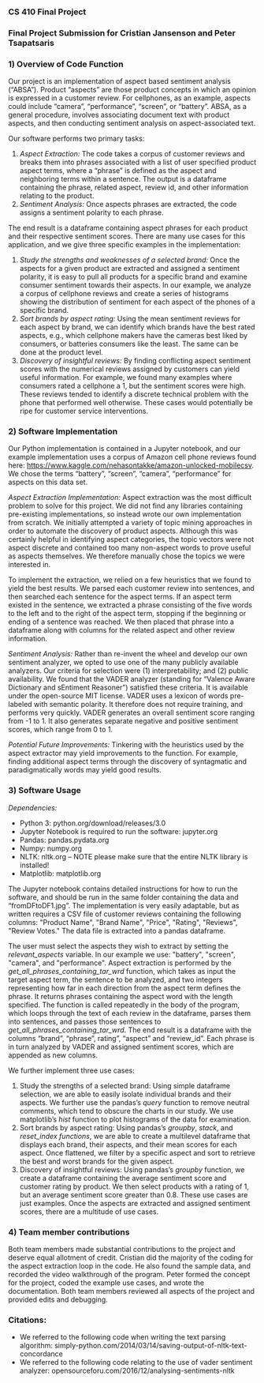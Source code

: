 ### CS 410 Final Project
### Final Project Submission for Cristian Jansenson and Peter Tsapatsaris

### 1)  Overview of Code Function

Our project is an implementation of aspect based sentiment analysis (“ABSA”). Product “aspects” are those product concepts in which an opinion is expressed in a customer review. For cellphones, as an example, aspects could include “camera”, “performance”, “screen”, or “battery”. ABSA, as a general procedure, involves associating document text with product aspects, and then conducting sentiment analysis on aspect-associated text.

Our software performs two primary tasks: 
1.	*Aspect Extraction:*  The code takes a corpus of customer reviews and breaks them into phrases associated with a list of user specified product aspect terms, where a “phrase” is defined as the aspect and neighboring terms within a sentence.  The output is a dataframe containing the phrase, related aspect, review id, and other information relating to the product.
2.	*Sentiment Analysis:*  Once aspects phrases are extracted, the code assigns a sentiment polarity to each phrase.  

The end result is a dataframe containing aspect phrases for each product and their respective sentiment scores. There are many use cases for this application, and we give three specific examples in the implementation: 
1.	*Study the strengths and weaknesses of a selected brand:*  Once the aspects for a given product are extracted and assigned a sentiment polarity, it is easy to pull all products for a specific brand and examine consumer sentiment towards their aspects. In our example, we analyze a corpus of cellphone reviews and create a series of histograms showing the distribution of sentiment for each aspect of the phones of a specific brand.
2.	*Sort brands by aspect rating:*  Using the mean sentiment reviews for each aspect by brand, we can identify which brands have the best rated aspects, e.g., which cellphone makers have the cameras best liked by consumers, or batteries consumers like the least. The same can be done at the product level.
3.	*Discovery of insightful reviews:*  By finding conflicting aspect sentiment scores with the numerical reviews assigned by customers can yield useful information. For example, we found many examples where consumers rated a cellphone a 1, but the sentiment scores were high. These reviews tended to identify a discrete technical problem with the phone that performed well otherwise. These cases would potentially be ripe for customer service interventions.  


### 2)  Software Implementation

Our Python implementation is contained in a Jupyter notebook, and our example implementation uses a corpus of Amazon cell phone reviews found here:   https://www.kaggle.com/nehasontakke/amazon-unlocked-mobilecsv. We chose the terms “battery”, “screen”, “camera”, “performance” for aspects on this data set. 

*Aspect Extraction Implementation:*  Aspect extraction was the most difficult problem to solve for this project. We did not find any libraries containing pre-existing implementations, so instead wrote our own implementation from scratch. We initially attempted a variety of topic mining approaches in order to automate the discovery of product aspects. Although this was certainly helpful in identifying aspect categories, the topic vectors were not aspect discrete and contained too many non-aspect words to prove useful as aspects themselves. We therefore manually chose the topics we were interested in.  

To implement the extraction, we relied on a few heuristics that we found to yield the best results. We parsed each customer review into sentences, and then searched each sentence for the aspect terms. If an aspect term existed in the sentence, we extracted a phrase consisting of the five words to the left and to the right of the aspect term, stopping if the beginning or ending of a sentence was reached. We then placed that phrase into a dataframe along with columns for the related aspect and other review information.  

*Sentiment Analysis:*  Rather than re-invent the wheel and develop our own sentiment analyzer, we opted to use one of the many publicly available analyzers. Our criteria for selection were (1) interpretability; and (2) public availability. We found that the VADER analyzer (standing for “Valence Aware Dictionary and sEntiment Reasoner”) satisfied these criteria. It is available under the open-source MIT license. VADER uses a lexicon of words pre-labeled with semantic polarity. It therefore does not require training, and performs very quickly. VADER generates an overall sentiment score ranging from -1 to 1. It also generates separate negative and positive sentiment scores, which range from 0 to 1. 

*Potential Future Improvements:*  Tinkering with the heuristics used by the aspect extractor may yield improvements to the function. For example, finding additional aspect terms through the discovery of syntagmatic and paradigmatically words may yield good results. 

### 3) Software Usage

*Dependencies:*
-	Python 3:  python.org/download/releases/3.0
-	Jupyter Notebook is required to run the software: jupyter.org
-	Pandas: pandas.pydata.org
-	Numpy: numpy.org  
-	NLTK: nltk.org – NOTE please make sure that the entire NLTK library is installed! 
-	Matplotlib: matplotlib.org

The Jupyter notebook contains detailed instructions for how to run the software, and should be run in the same folder containing the data and “fromDFtoDF1.jpg”.  The implementation is very easily adaptable, but as written requires a CSV file of customer reviews containing the following columns:  "Product Name", "Brand Name", "Price", "Rating", "Reviews", "Review Votes." The data file is extracted into a pandas dataframe.

The user must select the aspects they wish to extract by setting the *relevant_aspects* variable. In our example we use: "battery", "screen", "camera", and "performance". Aspect extraction is performed by the *get_all_phrases_containing_tar_wrd* function, which takes as input the target aspect term, the sentence to be analyzed, and two integers representing how far in each direction from the aspect term defines the phrase. It returns phrases containing the aspect word with the length specified. The function is called repeatedly in the body of the program, which loops through the text of each review in the dataframe, parses them into sentences, and passes those sentences to *get_all_phrases_containing_tar_wrd*. The end result is a dataframe with the columns “brand”, “phrase”, rating”, “aspect” and “review_id”. Each phrase is in turn analyzed by VADER and assigned sentiment scores, which are appended as new columns.

We further implement three use cases:
1.	Study the strengths of a selected brand:  Using simple dataframe selection, we are able to easily isolate individual brands and their aspects. We further use the pandas’s *query* function to remove neutral comments, which tend to obscure the charts in our study. We use matplotlib’s *hist* function to plot histograms of the data for examination.
2.	Sort brands by aspect rating:  Using pandas’s *groupby*, *stack*, and *reset_index functions*, we are able to create a multilevel dataframe that displays each brand, their aspects, and their mean scores for each aspect.  Once flattened, we filter by a specific aspect and sort to retrieve the best and worst brands for the given aspect. 
3.	Discovery of insightful reviews:  Using pandas’s *groupby* function, we create a dataframe containing the average sentiment score and customer rating by product. We then select products with a rating of 1, but an average sentiment score greater than 0.8. 
These use cases are just examples. Once the aspects are extracted and assigned sentiment scores, there are a multitude of use cases. 

### 4) Team member contributions

Both team members made substantial contributions to the project and deserve equal allotment of credit. Cristian did the majority of the coding for the aspect extraction loop in the code. He also found the sample data, and recorded the video walkthrough of the program. Peter formed the concept for the project, coded the example use cases, and wrote the documentation. Both team members reviewed all aspects of the project and provided edits and debugging. 

### Citations:
-	We referred to the following code when writing the text parsing algorithm:  simply-python.com/2014/03/14/saving-output-of-nltk-text-concordance
-	We referred to the following code relating to the use of  vader sentiment analyzer:  opensourceforu.com/2016/12/analysing-sentiments-nltk
